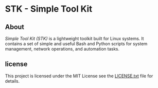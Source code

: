 # STK - Simple Tool Kit

## About
*Simple Tool Kit (STK)* is a lightweight toolkit built for Linux systems. 
It contains a set of simple and useful 
Bash and Python scripts for system management, 
network operations, and automation tasks.           
## license

This project is licensed under the MIT License 
see the [LICENSE.txt](./LICENSE.txt) file for details.
